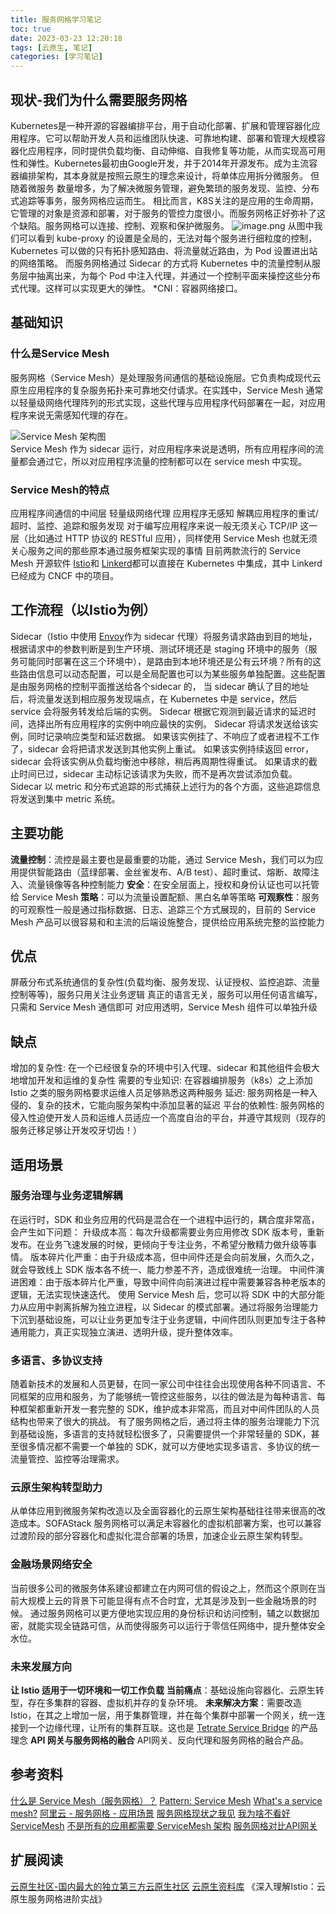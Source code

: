 ```yaml
---
title: 服务网格学习笔记
toc: true
date: 2023-03-23 12:20:18
tags: [云原生, 笔记]
categories: [学习笔记]
---
```


## 现状-我们为什么需要服务网格
Kubernetes是一种开源的容器编排平台，用于自动化部署、扩展和管理容器化应用程序。它可以帮助开发人员和运维团队快速、可靠地构建、部署和管理大规模容器化应用程序，同时提供负载均衡、自动伸缩、自我修复等功能，从而实现高可用性和弹性。Kubernetes最初由Google开发，并于2014年开源发布。成为主流容器编排架构，其本身就是按照云原生的理念来设计，将单体应用拆分微服务。
但随着微服务 数量增多，为了解决微服务管理，避免繁琐的服务发现、监控、分布式追踪等事务，服务网格应运而生。
相比而言，K8S关注的是应用的生命周期，它管理的对象是资源和部署，对于服务的管控力度很小。而服务网格正好弥补了这个缺陷。服务网格可以连接、控制、观察和保护微服务。
![image.png](../服务网格学习笔记/image_1679471507318_0.png)
从图中我们可以看到 kube-proxy 的设置是全局的，无法对每个服务进行细粒度的控制，Kubernetes 可以做的只有拓扑感知路由、将流量就近路由，为 Pod 设置进出站的网络策略。
而服务网格通过 Sidecar 的方式将 Kubernetes 中的流量控制从服务层中抽离出来，为每个 Pod 中注入代理，并通过一个控制平面来操控这些分布式代理。这样可以实现更大的弹性。
*CNI：容器网络接口。

## 基础知识

### 什么是Service Mesh
服务网格（Service Mesh）是处理服务间通信的基础设施层。它负责构成现代云原生应用程序的复杂服务拓扑来可靠地交付请求。在实践中，Service Mesh 通常以轻量级网络代理阵列的形式实现，这些代理与应用程序代码部署在一起，对应用程序来说无需感知代理的存在。
  
![Service Mesh 架构图](https://jimmysong.io/blog/what-is-a-service-mesh/service-mesh-arch.png)  
Service Mesh 作为 sidecar 运行，对应用程序来说是透明，所有应用程序间的流量都会通过它，所以对应用程序流量的控制都可以在 service mesh 中实现。

### Service Mesh的特点
应用程序间通信的中间层
轻量级网络代理
应用程序无感知
解耦应用程序的重试/超时、监控、追踪和服务发现
对于编写应用程序来说一般无须关心 TCP/IP 这一层（比如通过 HTTP 协议的 RESTful 应用），同样使用 Service Mesh 也就无须关心服务之间的那些原本通过服务框架实现的事情
目前两款流行的 Service Mesh 开源软件 [Istio](https://istio.io)和 [Linkerd](https://linkerd.io)都可以直接在 Kubernetes 中集成，其中 Linkerd 已经成为 CNCF 中的项目。

## 工作流程（以Istio为例）
Sidecar（Istio 中使用 [Envoy](https://envoyproxy.io)作为 sidecar 代理）将服务请求路由到目的地址，根据请求中的参数判断是到生产环境、测试环境还是 staging 环境中的服务（服务可能同时部署在这三个环境中），是路由到本地环境还是公有云环境？所有的这些路由信息可以动态配置，可以是全局配置也可以为某些服务单独配置。这些配置是由服务网格的控制平面推送给各个sidecar 的，
当 sidecar 确认了目的地址后，将流量发送到相应服务发现端点，在 Kubernetes 中是 service，然后 service 会将服务转发给后端的实例。
Sidecar 根据它观测到最近请求的延迟时间，选择出所有应用程序的实例中响应最快的实例。
Sidecar 将请求发送给该实例，同时记录响应类型和延迟数据。
如果该实例挂了、不响应了或者进程不工作了，sidecar 会将把请求发送到其他实例上重试。
如果该实例持续返回 error，sidecar 会将该实例从负载均衡池中移除，稍后再周期性得重试。
如果请求的截止时间已过，sidecar 主动标记该请求为失败，而不是再次尝试添加负载。
Sidecar 以 metric 和分布式追踪的形式捕获上述行为的各个方面，这些追踪信息将发送到集中 metric 系统。

## 主要功能
**流量控制**：流控是最主要也是最重要的功能，通过 Service Mesh，我们可以为应用提供智能路由（蓝绿部署、金丝雀发布、A/B test）、超时重试、熔断、故障注入、流量镜像等各种控制能力
**安全**：在安全层面上，授权和身份认证也可以托管给 Service Mesh
**策略**：可以为流量设置配额、黑白名单等策略
**可观察性**：服务的可观察性一般是通过指标数据、日志、追踪三个方式展现的，目前的 Service Mesh 产品可以很容易和和主流的后端设施整合，提供给应用系统完整的监控能力

## 优点
屏蔽分布式系统通信的复杂性(负载均衡、服务发现、认证授权、监控追踪、流量控制等等)，服务只用关注业务逻辑
真正的语言无关，服务可以用任何语言编写，只需和 Service Mesh 通信即可
对应用透明，Service Mesh 组件可以单独升级

## 缺点
增加的复杂性: 在一个已经很复杂的环境中引入代理、sidecar 和其他组件会极大地增加开发和运维的复杂性
需要的专业知识: 在容器编排服务（k8s）之上添加 Istio 之类的服务网格要求运维人员足够熟悉这两种服务
延迟: 服务网格是一种入侵的、复杂的技术，它能向服务架构中添加显著的延迟
平台的依赖性: 服务网格的侵入性迫使开发人员和运维人员适应一个高度自治的平台，并遵守其规则（现存的服务迁移足够让开发咬牙切齿！）

## 适用场景

### 服务治理与业务逻辑解耦
在运行时，SDK 和业务应用的代码是混合在一个进程中运行的，耦合度非常高，会产生如下问题：
升级成本高：每次升级都需要业务应用修改 SDK 版本号，重新发布。在业务飞速发展的时候，更倾向于专注业务，不希望分散精力做升级等事情。
版本碎片化严重：由于升级成本高，但中间件还是会向前发展，久而久之，就会导致线上 SDK 版本各不统一、能力参差不齐，造成很难统一治理。
中间件演进困难：由于版本碎片化严重，导致中间件向前演进过程中需要兼容各种老版本的逻辑，无法实现快速迭代。
使用 Service Mesh 后，您可以将 SDK 中的大部分能力从应用中剥离拆解为独立进程，以 Sidecar 的模式部署。通过将服务治理能力下沉到基础设施，可以让业务更加专注于业务逻辑，中间件团队则更加专注于各种通用能力，真正实现独立演进、透明升级，提升整体效率。

### 多语言、多协议支持
随着新技术的发展和人员更替，在同一家公司中往往会出现使用各种不同语言、不同框架的应用和服务，为了能够统一管控这些服务，以往的做法是为每种语言、每种框架都重新开发一套完整的 SDK，维护成本非常高，而且对中间件团队的人员结构也带来了很大的挑战。
有了服务网格之后，通过将主体的服务治理能力下沉到基础设施，多语言的支持就轻松很多了，只需要提供一个非常轻量的 SDK，甚至很多情况都不需要一个单独的 SDK，就可以方便地实现多语言、多协议的统一流量管控、监控等治理需求。

### 云原生架构转型助力
从单体应用到微服务架构改造以及全面容器化的云原生架构基础往往带来很高的改造成本。SOFAStack 服务网格可以满足未容器化的虚拟机部署方案，也可以兼容过渡阶段的部分容器化和虚拟化混合部署的场景，加速企业云原生架构转型。

### 金融场景网络安全
当前很多公司的微服务体系建设都建立在内网可信的假设之上，然而这个原则在当前大规模上云的背景下可能显得有点不合时宜，尤其是涉及到一些金融场景的时候。
通过服务网格可以更方便地实现应用的身份标识和访问控制，辅之以数据加密，就能实现全链路可信，从而使得服务可以运行于零信任网络中，提升整体安全水位。

### 未来发展方向
**让 Istio 适用于一切环境和一切工作负载**
**当前痛点**：基础设施向容器化、云原生转型，存在多集群的容器、虚拟机并存的复杂环境。
**未来解决方案**：需要改造Istio，在其之上增加一层，用于集群管理，并在每个集群中部署一个网关，统一连接到一个边缘代理，让所有的集群互联。这也是 [Tetrate Service Bridge](https://www.tetrate.io/tetrate-service-bridge/) 的产品理念
**API 网关与服务网格的融合**
API网关、反向代理和服务网格的融合产品。

## 参考资料
[什么是 Service Mesh（服务网格）？](https://jimmysong.io/blog/what-is-a-service-mesh/)
[Pattern: Service Mesh](https://philcalcado.com/2017/08/03/pattern_service_mesh.html)
[What's a service mesh?](https://www.redhat.com/en/topics/microservices/what-is-a-service-mesh)
[阿里云 - 服务网格 - 应用场景](https://help.aliyun.com/document_detail/200296.html)
[服务网格现状之我见](https://jimmysong.io/blog/service-mesh-insight/)
[我为啥不看好 ServiceMesh](https://cloud.tencent.com/developer/article/1400578)
[不是所有的应用都需要 ServiceMesh 架构](https://cloud.tencent.com/developer/news/846981)
[服务网格对比API网关](https://jimmysong.io/kubernetes-handbook/usecases/service-mesh-vs-api-gateway.html)

## 扩展阅读
[云原生社区-国内最大的独立第三方云原生社区](https://cloudnative.to/)
[云原生资料库](https://lib.jimmysong.io)
《深入理解Istio：云原生服务网格进阶实战》